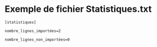 # Exemple de fichier Statistiques.txt


````
[statistiques]

nombre_lignes_importées=2

nombre_lignes_non_importées=0
````
